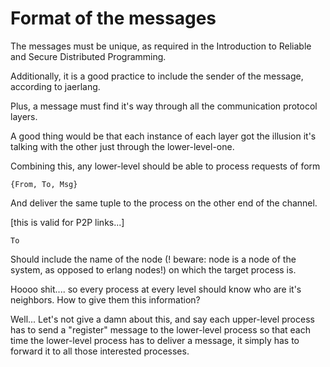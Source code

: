 Format of the messages
======================

The messages must be unique, as required in the Introduction to Reliable and
Secure Distributed Programming.

Additionally, it is a good practice to include the sender of the message,
according to jaerlang.

Plus, a message must find it's way through all the communication protocol
layers.

A good thing would be that each instance of each layer got the illusion it's
talking with the other just through the lower-level-one.

Combining this, any lower-level should be able to process requests of form

    {From, To, Msg}

And deliver the same tuple to the process on the other end of the channel.

[this is valid for P2P links...]

    To

Should include the name of the node (! beware: node is a node of the system, as
opposed to erlang nodes!) on which the target process is. 

Hoooo shit.... so every process at every level should know who are it's
neighbors. How to give them this information?

Well... Let's not give a damn about this, and say each upper-level process has
to send a "register" message to the lower-level process so that each time the
lower-level process has to deliver a message, it simply has to forward it to all
those interested processes.
